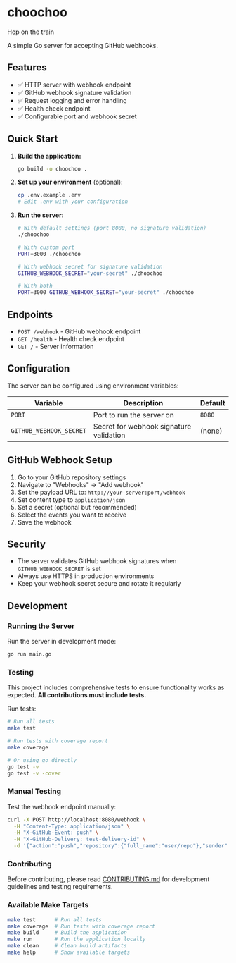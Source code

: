 # choochoo
Hop on the train

A simple Go server for accepting GitHub webhooks.

## Features

- ✅ HTTP server with webhook endpoint
- ✅ GitHub webhook signature validation
- ✅ Request logging and error handling
- ✅ Health check endpoint
- ✅ Configurable port and webhook secret

## Quick Start

1. **Build the application:**
   ```bash
   go build -o choochoo .
   ```

2. **Set up your environment** (optional):
   ```bash
   cp .env.example .env
   # Edit .env with your configuration
   ```

3. **Run the server:**
   ```bash
   # With default settings (port 8080, no signature validation)
   ./choochoo
   
   # With custom port
   PORT=3000 ./choochoo
   
   # With webhook secret for signature validation
   GITHUB_WEBHOOK_SECRET="your-secret" ./choochoo
   
   # With both
   PORT=3000 GITHUB_WEBHOOK_SECRET="your-secret" ./choochoo
   ```

## Endpoints

- `POST /webhook` - GitHub webhook endpoint
- `GET /health` - Health check endpoint
- `GET /` - Server information

## Configuration

The server can be configured using environment variables:

| Variable | Description | Default |
|----------|-------------|---------|
| `PORT` | Port to run the server on | `8080` |
| `GITHUB_WEBHOOK_SECRET` | Secret for webhook signature validation | (none) |

## GitHub Webhook Setup

1. Go to your GitHub repository settings
2. Navigate to "Webhooks" → "Add webhook"
3. Set the payload URL to: `http://your-server:port/webhook`
4. Set content type to `application/json`
5. Set a secret (optional but recommended)
6. Select the events you want to receive
7. Save the webhook

## Security

- The server validates GitHub webhook signatures when `GITHUB_WEBHOOK_SECRET` is set
- Always use HTTPS in production environments
- Keep your webhook secret secure and rotate it regularly

## Development

### Running the Server

Run the server in development mode:
```bash
go run main.go
```

### Testing

This project includes comprehensive tests to ensure functionality works as expected. **All contributions must include tests.**

Run tests:
```bash
# Run all tests
make test

# Run tests with coverage report
make coverage

# Or using go directly
go test -v
go test -v -cover
```

### Manual Testing

Test the webhook endpoint manually:
```bash
curl -X POST http://localhost:8080/webhook \
  -H "Content-Type: application/json" \
  -H "X-GitHub-Event: push" \
  -H "X-GitHub-Delivery: test-delivery-id" \
  -d '{"action":"push","repository":{"full_name":"user/repo"},"sender":{"login":"username"}}'
```

### Contributing

Before contributing, please read [CONTRIBUTING.md](CONTRIBUTING.md) for development guidelines and testing requirements.

### Available Make Targets

```bash
make test      # Run all tests
make coverage  # Run tests with coverage report
make build     # Build the application
make run       # Run the application locally
make clean     # Clean build artifacts
make help      # Show available targets
```
